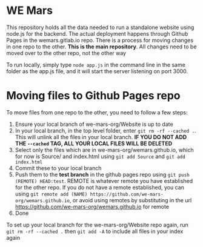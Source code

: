 # WE Mars
This repository holds all the data needed to run a standalone website using node.js for the backend. The actual deployment happens through Github Pages in the wemars.gitlab.io repo. There is a process for moving changes in one repo to the other. **This is the main repository**. All changes need to be moved over to the other repo, not the other way

To run locally, simply type `node app.js` in the command line in the same folder as the app.js file, and it will start the server listening on port 3000.

# Moving files to Github Pages repo
To move files from one repo to the other, you need to follow a few steps:
1. Ensure your local branch of we-mars-org/Website is up to date
2. In your local branch, in the top level folder, enter `git rm -rf --cached .`. This will unlink all the files in your local branch. **IF YOU DO NOT ADD THE `--cached` TAG, ALL YOUR LOCAL FILES WILL BE DELETED**
3. Select only the files which are in we-mars-org/wemars.github.io, which for now is Source/ and index.html using `git add Source` and `git add index.html`
4. Commit these to your local branch
5. Push them to the **test branch** in the github pages repo using `git push (REMOTE) HEAD:test`. REMOTE is whatever remote you have established for the other repo. If you do not have a remote established, you can using `git remote add (NAME) https://github.com/we-mars-org/wemars.github.io`, or avoid using remotes by substituting in the url https://github.com/we-mars-org/wemars.github.io for remote
6. Done

To set up your local branch for the we-mars-org/Website repo again, run `git rm -rf --cached .` then `git add -A` to include all files in your index again
